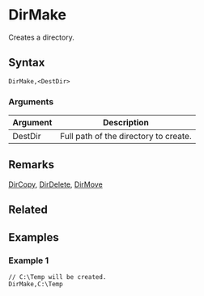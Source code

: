 # DirMake

Creates a directory.

## Syntax

```pebakery
DirMake,<DestDir>
```

### Arguments

| Argument | Description |
| --- | --- |
| DestDir | Full path of the directory to create. |

## Remarks

[DirCopy](./DirCopy.md), [DirDelete](./DirDelete.md), [DirMove](/DirMove.md)

## Related

## Examples

### Example 1

```pebakery
// C:\Temp will be created.
DirMake,C:\Temp
```
